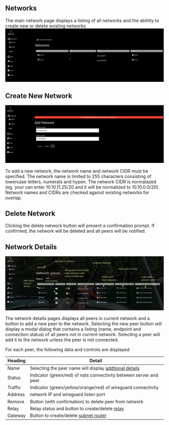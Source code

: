 
Networks
--------
The main network page displays a listing of all networks and the abiltity to create new or delete existing networks
![All Networks](screenshots/all_networks.png)
## Create New Network
![Add Network](screenshots/add_network.png)

To add a new network, the network name and network CIDR must be specified.  The network name is limited to 255 characters consisting of lowercase letters, numerals and hypen. 
The network CIDR is normalazed (eg. your can enter 10.10.11.25/20 and it will be normalized to 10.10.0.0/20).  Network names and CIDRs are checked against existing networks for overlap.
## Delete Network
Clicking the delete network button will present a confirmation prompt.  If confirmed, the network will be deleted and all peers will be notified.

## Network Details
![Network Details](screenshots/network_details.png)

The network details pages displays all peers in current network and a button to add a new peer to the network.  Selecting the new peer button will display a modal dialog that contains a listing (name, endpoint and connection status) of all peers not in current network. Selecting a peer will add it to the network unless the peer is not connected.

For each peer, the following data and controls are displayed

| Heading | Detail |
| --- | ---- |
| Name | Selecting the peer name will display [addtional details](peers.md) |
| Status | Indicator (green/red) of nats connectivity between server and peer |
| Traffic | Indicator (green/yellow/orange/red) of wireguard connectivity |
| Address | network IP and wireguard listen port |
| Remove | Button (with confirmation) to delete peer from network |
| Relay | Relay status and button to create/delete [relay](relays.md) |
| Gateway | Button to create/delete [subnet router](routers.md:) |
